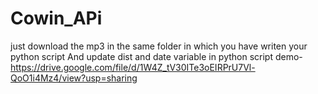 # Cowin_APi
just download the mp3 in the same folder in which you have writen your python script 
And update dist and date variable in python script 
demo-https://drive.google.com/file/d/1W4Z_tV30ITe3oEIRPrU7Vl-QoO1i4Mz4/view?usp=sharing
